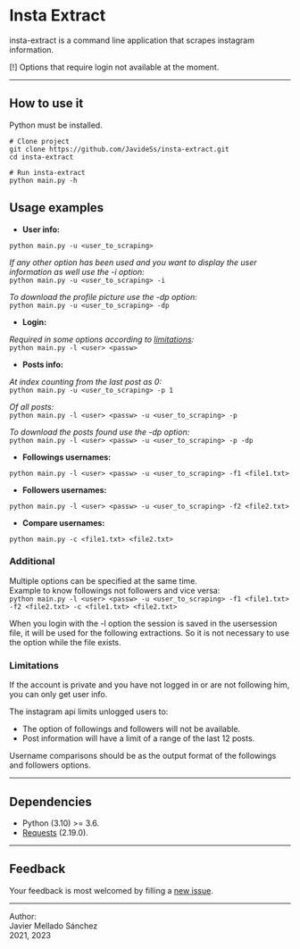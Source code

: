 # Insta Extract
insta-extract is a command line application that scrapes instagram information.

[!] Options that require login not available at the moment.

---

## How to use it
Python must be installed.

```
# Clone project
git clone https://github.com/JavideSs/insta-extract.git
cd insta-extract

# Run insta-extract
python main.py -h
```

## Usage examples

- **User info:**

``python main.py -u <user_to_scraping>``

*If any other option has been used and you want to display the user information as well use the -i option:*  
``python main.py -u <user_to_scraping> -i``

*To download the profile picture use the -dp option:*  
``python main.py -u <user_to_scraping> -dp``

- **Login:**

*Required in some options according to [limitations](#limitations):*  
``python main.py -l <user> <passw>``

- **Posts info:**

*At index counting from the last post as 0:*  
``python main.py -u <user_to_scraping> -p 1``

*Of all posts:*  
``python main.py -l <user> <passw> -u <user_to_scraping> -p``

*To download the posts found use the -dp option:*  
``python main.py -l <user> <passw> -u <user_to_scraping> -p -dp``

- **Followings usernames:**

``python main.py -l <user> <passw> -u <user_to_scraping> -f1 <file1.txt>``

- **Followers usernames:**

``python main.py -l <user> <passw> -u <user_to_scraping> -f2 <file2.txt>``

- **Compare usernames:**

``python main.py -c <file1.txt> <file2.txt>``

### Additional
Multiple options can be specified at the same time.  
Example to know followings not followers and vice versa:  
``python main.py -l <user> <passw> -u <user_to_scraping> -f1 <file1.txt> -f2 <file2.txt> -c <file1.txt> <file2.txt>``

When you login with the -l option the session is saved in the usersession file, it will be used for the following extractions. So it is not necessary to use the option while the file exists.

### Limitations

If the account is private and you have not logged in or are not following him, you can only get user info.

The instagram api limits unlogged users to:
- The option of followings and followers will not be available.
- Post information will have a limit of a range of the last 12 posts.

Username comparisons should be as the output format of the followings and followers options.

---

## Dependencies
- Python (3.10) >= 3.6.
- [Requests](https://requests.readthedocs.io/) (2.19.0).

---

## Feedback
Your feedback is most welcomed by filling a
[new issue](https://github.com/JavideSs/insta-extract/issues/new).

---

Author:  
Javier Mellado Sánchez  
2021, 2023
